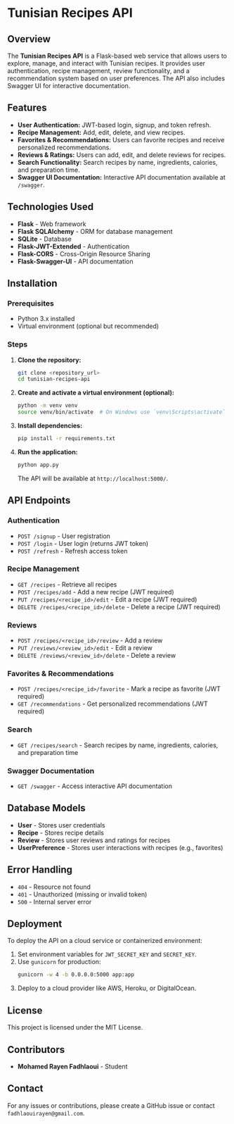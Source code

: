 # Tunisian Recipes API

## Overview
The **Tunisian Recipes API** is a Flask-based web service that allows users to explore, manage, and interact with Tunisian recipes. It provides user authentication, recipe management, review functionality, and a recommendation system based on user preferences. The API also includes Swagger UI for interactive documentation.

## Features
- **User Authentication:** JWT-based login, signup, and token refresh.
- **Recipe Management:** Add, edit, delete, and view recipes.
- **Favorites & Recommendations:** Users can favorite recipes and receive personalized recommendations.
- **Reviews & Ratings:** Users can add, edit, and delete reviews for recipes.
- **Search Functionality:** Search recipes by name, ingredients, calories, and preparation time.
- **Swagger UI Documentation:** Interactive API documentation available at `/swagger`.

## Technologies Used
- **Flask** - Web framework
- **Flask SQLAlchemy** - ORM for database management
- **SQLite** - Database
- **Flask-JWT-Extended** - Authentication
- **Flask-CORS** - Cross-Origin Resource Sharing
- **Flask-Swagger-UI** - API documentation

## Installation
### Prerequisites
- Python 3.x installed
- Virtual environment (optional but recommended)

### Steps
1. **Clone the repository:**
   ```sh
   git clone <repository_url>
   cd tunisian-recipes-api
   ```

2. **Create and activate a virtual environment (optional):**
   ```sh
   python -m venv venv
   source venv/bin/activate  # On Windows use `venv\Scripts\activate`
   ```

3. **Install dependencies:**
   ```sh
   pip install -r requirements.txt
   ```

4. **Run the application:**
   ```sh
   python app.py
   ```
   The API will be available at `http://localhost:5000/`.

## API Endpoints
### Authentication
- `POST /signup` - User registration
- `POST /login` - User login (returns JWT token)
- `POST /refresh` - Refresh access token

### Recipe Management
- `GET /recipes` - Retrieve all recipes
- `POST /recipes/add` - Add a new recipe (JWT required)
- `PUT /recipes/<recipe_id>/edit` - Edit a recipe (JWT required)
- `DELETE /recipes/<recipe_id>/delete` - Delete a recipe (JWT required)

### Reviews
- `POST /recipes/<recipe_id>/review` - Add a review
- `PUT /reviews/<review_id>/edit` - Edit a review
- `DELETE /reviews/<review_id>/delete` - Delete a review

### Favorites & Recommendations
- `POST /recipes/<recipe_id>/favorite` - Mark a recipe as favorite (JWT required)
- `GET /recommendations` - Get personalized recommendations (JWT required)

### Search
- `GET /recipes/search` - Search recipes by name, ingredients, calories, and preparation time

### Swagger Documentation
- `GET /swagger` - Access interactive API documentation

## Database Models
- **User** - Stores user credentials
- **Recipe** - Stores recipe details
- **Review** - Stores user reviews and ratings for recipes
- **UserPreference** - Stores user interactions with recipes (e.g., favorites)

## Error Handling
- `404` - Resource not found
- `401` - Unauthorized (missing or invalid token)
- `500` - Internal server error

## Deployment
To deploy the API on a cloud service or containerized environment:
1. Set environment variables for `JWT_SECRET_KEY` and `SECRET_KEY`.
2. Use `gunicorn` for production:
   ```sh
   gunicorn -w 4 -b 0.0.0.0:5000 app:app
   ```
3. Deploy to a cloud provider like AWS, Heroku, or DigitalOcean.

## License
This project is licensed under the MIT License.

## Contributors
- **Mohamed Rayen Fadhlaoui** - Student

## Contact
For any issues or contributions, please create a GitHub issue or contact `fadhlaouirayen@gmail.com`.

